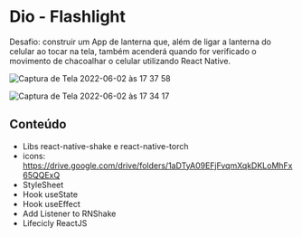 # Dio - Flashlight

Desafio: construir um App de lanterna que, além de ligar a lanterna do celular ao tocar na tela, também acenderá quando for verificado o movimento de chacoalhar o celular utilizando React Native.

![Captura de Tela 2022-06-02 às 17 37 58](https://user-images.githubusercontent.com/32687879/171734936-ae7867fb-b78c-4d3f-b3bb-24dfe065fe8f.png)

![Captura de Tela 2022-06-02 às 17 34 17](https://user-images.githubusercontent.com/32687879/171735039-2974b79a-3fb3-4aa5-8acb-491ea813a004.png)



## Conteúdo 

- Libs react-native-shake e react-native-torch
- icons: https://drive.google.com/drive/folders/1aDTyA09EFjFvqmXqkDKLoMhFx65QQExQ
- StyleSheet
- Hook useState
- Hook useEffect
- Add Listener to RNShake
- Lifecicly ReactJS
